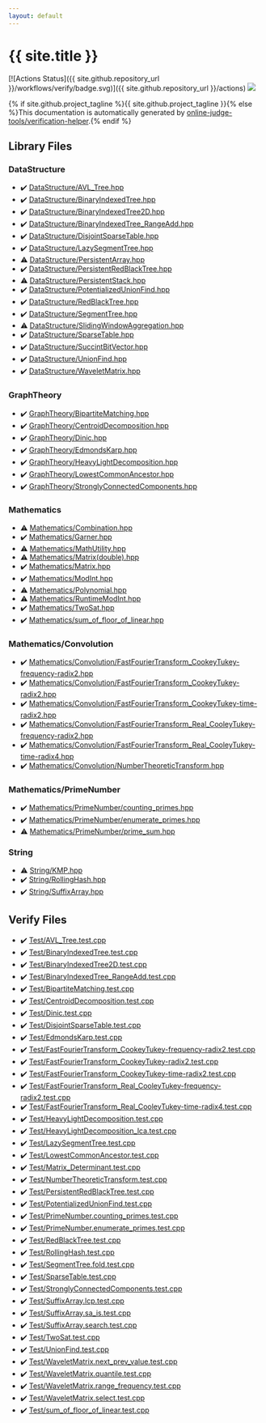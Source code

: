 ```yaml
---
layout: default
---
```


<!-- mathjax config similar to math.stackexchange -->
<script type="text/javascript" async
  src="https://cdnjs.cloudflare.com/ajax/libs/mathjax/2.7.5/MathJax.js?config=TeX-MML-AM_CHTML">
</script>
<script type="text/x-mathjax-config">
  MathJax.Hub.Config({
    TeX: { equationNumbers: { autoNumber: "AMS" }},
    tex2jax: {
      inlineMath: [ ['$','$'] ],
      processEscapes: true
    },
    "HTML-CSS": { matchFontHeight: false },
    displayAlign: "left",
    displayIndent: "2em"
  });
</script>

<script type="text/javascript" src="https://cdnjs.cloudflare.com/ajax/libs/jquery/3.4.1/jquery.min.js"></script>
<script src="https://cdn.jsdelivr.net/npm/jquery-balloon-js@1.1.2/jquery.balloon.min.js" integrity="sha256-ZEYs9VrgAeNuPvs15E39OsyOJaIkXEEt10fzxJ20+2I=" crossorigin="anonymous"></script>
<script type="text/javascript" src="assets/js/copy-button.js"></script>
<link rel="stylesheet" href="assets/css/copy-button.css" />


# {{ site.title }}

[![Actions Status]({{ site.github.repository_url }}/workflows/verify/badge.svg)]({{ site.github.repository_url }}/actions)
<a href="{{ site.github.repository_url }}"><img src="https://img.shields.io/github/last-commit/{{ site.github.owner_name }}/{{ site.github.repository_name }}" /></a>

{% if site.github.project_tagline %}{{ site.github.project_tagline }}{% else %}This documentation is automatically generated by <a href="https://github.com/online-judge-tools/verification-helper">online-judge-tools/verification-helper</a>.{% endif %}

## Library Files

<div id="5e248f107086635fddcead5bf28943fc"></div>

### DataStructure

* :heavy_check_mark: <a href="library/DataStructure/AVL_Tree.hpp.html">DataStructure/AVL_Tree.hpp</a>
* :heavy_check_mark: <a href="library/DataStructure/BinaryIndexedTree.hpp.html">DataStructure/BinaryIndexedTree.hpp</a>
* :heavy_check_mark: <a href="library/DataStructure/BinaryIndexedTree2D.hpp.html">DataStructure/BinaryIndexedTree2D.hpp</a>
* :heavy_check_mark: <a href="library/DataStructure/BinaryIndexedTree_RangeAdd.hpp.html">DataStructure/BinaryIndexedTree_RangeAdd.hpp</a>
* :heavy_check_mark: <a href="library/DataStructure/DisjointSparseTable.hpp.html">DataStructure/DisjointSparseTable.hpp</a>
* :heavy_check_mark: <a href="library/DataStructure/LazySegmentTree.hpp.html">DataStructure/LazySegmentTree.hpp</a>
* :warning: <a href="library/DataStructure/PersistentArray.hpp.html">DataStructure/PersistentArray.hpp</a>
* :heavy_check_mark: <a href="library/DataStructure/PersistentRedBlackTree.hpp.html">DataStructure/PersistentRedBlackTree.hpp</a>
* :warning: <a href="library/DataStructure/PersistentStack.hpp.html">DataStructure/PersistentStack.hpp</a>
* :heavy_check_mark: <a href="library/DataStructure/PotentializedUnionFind.hpp.html">DataStructure/PotentializedUnionFind.hpp</a>
* :heavy_check_mark: <a href="library/DataStructure/RedBlackTree.hpp.html">DataStructure/RedBlackTree.hpp</a>
* :heavy_check_mark: <a href="library/DataStructure/SegmentTree.hpp.html">DataStructure/SegmentTree.hpp</a>
* :warning: <a href="library/DataStructure/SlidingWindowAggregation.hpp.html">DataStructure/SlidingWindowAggregation.hpp</a>
* :heavy_check_mark: <a href="library/DataStructure/SparseTable.hpp.html">DataStructure/SparseTable.hpp</a>
* :heavy_check_mark: <a href="library/DataStructure/SuccintBitVector.hpp.html">DataStructure/SuccintBitVector.hpp</a>
* :heavy_check_mark: <a href="library/DataStructure/UnionFind.hpp.html">DataStructure/UnionFind.hpp</a>
* :heavy_check_mark: <a href="library/DataStructure/WaveletMatrix.hpp.html">DataStructure/WaveletMatrix.hpp</a>


<div id="f381732df2a59e8e35d7811ba3c2868c"></div>

### GraphTheory

* :heavy_check_mark: <a href="library/GraphTheory/BipartiteMatching.hpp.html">GraphTheory/BipartiteMatching.hpp</a>
* :heavy_check_mark: <a href="library/GraphTheory/CentroidDecomposition.hpp.html">GraphTheory/CentroidDecomposition.hpp</a>
* :heavy_check_mark: <a href="library/GraphTheory/Dinic.hpp.html">GraphTheory/Dinic.hpp</a>
* :heavy_check_mark: <a href="library/GraphTheory/EdmondsKarp.hpp.html">GraphTheory/EdmondsKarp.hpp</a>
* :heavy_check_mark: <a href="library/GraphTheory/HeavyLightDecomposition.hpp.html">GraphTheory/HeavyLightDecomposition.hpp</a>
* :heavy_check_mark: <a href="library/GraphTheory/LowestCommonAncestor.hpp.html">GraphTheory/LowestCommonAncestor.hpp</a>
* :heavy_check_mark: <a href="library/GraphTheory/StronglyConnectedComponents.hpp.html">GraphTheory/StronglyConnectedComponents.hpp</a>


<div id="540b21ecdb276f5087ee585cedd6d5d0"></div>

### Mathematics

* :warning: <a href="library/Mathematics/Combination.hpp.html">Mathematics/Combination.hpp</a>
* :heavy_check_mark: <a href="library/Mathematics/Garner.hpp.html">Mathematics/Garner.hpp</a>
* :warning: <a href="library/Mathematics/MathUtility.hpp.html">Mathematics/MathUtility.hpp</a>
* :warning: <a href="library/Mathematics/Matrix(double).hpp.html">Mathematics/Matrix(double).hpp</a>
* :heavy_check_mark: <a href="library/Mathematics/Matrix.hpp.html">Mathematics/Matrix.hpp</a>
* :heavy_check_mark: <a href="library/Mathematics/ModInt.hpp.html">Mathematics/ModInt.hpp</a>
* :warning: <a href="library/Mathematics/Polynomial.hpp.html">Mathematics/Polynomial.hpp</a>
* :warning: <a href="library/Mathematics/RuntimeModInt.hpp.html">Mathematics/RuntimeModInt.hpp</a>
* :heavy_check_mark: <a href="library/Mathematics/TwoSat.hpp.html">Mathematics/TwoSat.hpp</a>
* :heavy_check_mark: <a href="library/Mathematics/sum_of_floor_of_linear.hpp.html">Mathematics/sum_of_floor_of_linear.hpp</a>


<div id="637dbc1fa2c49b2df4202c454476276a"></div>

### Mathematics/Convolution

* :heavy_check_mark: <a href="library/Mathematics/Convolution/FastFourierTransform_CookeyTukey-frequency-radix2.hpp.html">Mathematics/Convolution/FastFourierTransform_CookeyTukey-frequency-radix2.hpp</a>
* :heavy_check_mark: <a href="library/Mathematics/Convolution/FastFourierTransform_CookeyTukey-radix2.hpp.html">Mathematics/Convolution/FastFourierTransform_CookeyTukey-radix2.hpp</a>
* :heavy_check_mark: <a href="library/Mathematics/Convolution/FastFourierTransform_CookeyTukey-time-radix2.hpp.html">Mathematics/Convolution/FastFourierTransform_CookeyTukey-time-radix2.hpp</a>
* :heavy_check_mark: <a href="library/Mathematics/Convolution/FastFourierTransform_Real_CooleyTukey-frequency-radix2.hpp.html">Mathematics/Convolution/FastFourierTransform_Real_CooleyTukey-frequency-radix2.hpp</a>
* :heavy_check_mark: <a href="library/Mathematics/Convolution/FastFourierTransform_Real_CooleyTukey-time-radix4.hpp.html">Mathematics/Convolution/FastFourierTransform_Real_CooleyTukey-time-radix4.hpp</a>
* :heavy_check_mark: <a href="library/Mathematics/Convolution/NumberTheoreticTransform.hpp.html">Mathematics/Convolution/NumberTheoreticTransform.hpp</a>


<div id="52bd1cf97062cf16ea4e1de9a8338397"></div>

### Mathematics/PrimeNumber

* :heavy_check_mark: <a href="library/Mathematics/PrimeNumber/counting_primes.hpp.html">Mathematics/PrimeNumber/counting_primes.hpp</a>
* :heavy_check_mark: <a href="library/Mathematics/PrimeNumber/enumerate_primes.hpp.html">Mathematics/PrimeNumber/enumerate_primes.hpp</a>
* :warning: <a href="library/Mathematics/PrimeNumber/prime_sum.hpp.html">Mathematics/PrimeNumber/prime_sum.hpp</a>


<div id="27118326006d3829667a400ad23d5d98"></div>

### String

* :warning: <a href="library/String/KMP.hpp.html">String/KMP.hpp</a>
* :heavy_check_mark: <a href="library/String/RollingHash.hpp.html">String/RollingHash.hpp</a>
* :heavy_check_mark: <a href="library/String/SuffixArray.hpp.html">String/SuffixArray.hpp</a>


## Verify Files

* :heavy_check_mark: <a href="verify/Test/AVL_Tree.test.cpp.html">Test/AVL_Tree.test.cpp</a>
* :heavy_check_mark: <a href="verify/Test/BinaryIndexedTree.test.cpp.html">Test/BinaryIndexedTree.test.cpp</a>
* :heavy_check_mark: <a href="verify/Test/BinaryIndexedTree2D.test.cpp.html">Test/BinaryIndexedTree2D.test.cpp</a>
* :heavy_check_mark: <a href="verify/Test/BinaryIndexedTree_RangeAdd.test.cpp.html">Test/BinaryIndexedTree_RangeAdd.test.cpp</a>
* :heavy_check_mark: <a href="verify/Test/BipartiteMatching.test.cpp.html">Test/BipartiteMatching.test.cpp</a>
* :heavy_check_mark: <a href="verify/Test/CentroidDecomposition.test.cpp.html">Test/CentroidDecomposition.test.cpp</a>
* :heavy_check_mark: <a href="verify/Test/Dinic.test.cpp.html">Test/Dinic.test.cpp</a>
* :heavy_check_mark: <a href="verify/Test/DisjointSparseTable.test.cpp.html">Test/DisjointSparseTable.test.cpp</a>
* :heavy_check_mark: <a href="verify/Test/EdmondsKarp.test.cpp.html">Test/EdmondsKarp.test.cpp</a>
* :heavy_check_mark: <a href="verify/Test/FastFourierTransform_CookeyTukey-frequency-radix2.test.cpp.html">Test/FastFourierTransform_CookeyTukey-frequency-radix2.test.cpp</a>
* :heavy_check_mark: <a href="verify/Test/FastFourierTransform_CookeyTukey-radix2.test.cpp.html">Test/FastFourierTransform_CookeyTukey-radix2.test.cpp</a>
* :heavy_check_mark: <a href="verify/Test/FastFourierTransform_CookeyTukey-time-radix2.test.cpp.html">Test/FastFourierTransform_CookeyTukey-time-radix2.test.cpp</a>
* :heavy_check_mark: <a href="verify/Test/FastFourierTransform_Real_CooleyTukey-frequency-radix2.test.cpp.html">Test/FastFourierTransform_Real_CooleyTukey-frequency-radix2.test.cpp</a>
* :heavy_check_mark: <a href="verify/Test/FastFourierTransform_Real_CooleyTukey-time-radix4.test.cpp.html">Test/FastFourierTransform_Real_CooleyTukey-time-radix4.test.cpp</a>
* :heavy_check_mark: <a href="verify/Test/HeavyLightDecomposition.test.cpp.html">Test/HeavyLightDecomposition.test.cpp</a>
* :heavy_check_mark: <a href="verify/Test/HeavyLightDecomposition_lca.test.cpp.html">Test/HeavyLightDecomposition_lca.test.cpp</a>
* :heavy_check_mark: <a href="verify/Test/LazySegmentTree.test.cpp.html">Test/LazySegmentTree.test.cpp</a>
* :heavy_check_mark: <a href="verify/Test/LowestCommonAncestor.test.cpp.html">Test/LowestCommonAncestor.test.cpp</a>
* :heavy_check_mark: <a href="verify/Test/Matrix_Determinant.test.cpp.html">Test/Matrix_Determinant.test.cpp</a>
* :heavy_check_mark: <a href="verify/Test/NumberTheoreticTransform.test.cpp.html">Test/NumberTheoreticTransform.test.cpp</a>
* :heavy_check_mark: <a href="verify/Test/PersistentRedBlackTree.test.cpp.html">Test/PersistentRedBlackTree.test.cpp</a>
* :heavy_check_mark: <a href="verify/Test/PotentializedUnionFind.test.cpp.html">Test/PotentializedUnionFind.test.cpp</a>
* :heavy_check_mark: <a href="verify/Test/PrimeNumber.counting_primes.test.cpp.html">Test/PrimeNumber.counting_primes.test.cpp</a>
* :heavy_check_mark: <a href="verify/Test/PrimeNumber.enumerate_primes.test.cpp.html">Test/PrimeNumber.enumerate_primes.test.cpp</a>
* :heavy_check_mark: <a href="verify/Test/RedBlackTree.test.cpp.html">Test/RedBlackTree.test.cpp</a>
* :heavy_check_mark: <a href="verify/Test/RollingHash.test.cpp.html">Test/RollingHash.test.cpp</a>
* :heavy_check_mark: <a href="verify/Test/SegmentTree.fold.test.cpp.html">Test/SegmentTree.fold.test.cpp</a>
* :heavy_check_mark: <a href="verify/Test/SparseTable.test.cpp.html">Test/SparseTable.test.cpp</a>
* :heavy_check_mark: <a href="verify/Test/StronglyConnectedComponents.test.cpp.html">Test/StronglyConnectedComponents.test.cpp</a>
* :heavy_check_mark: <a href="verify/Test/SuffixArray.lcp.test.cpp.html">Test/SuffixArray.lcp.test.cpp</a>
* :heavy_check_mark: <a href="verify/Test/SuffixArray.sa_is.test.cpp.html">Test/SuffixArray.sa_is.test.cpp</a>
* :heavy_check_mark: <a href="verify/Test/SuffixArray.search.test.cpp.html">Test/SuffixArray.search.test.cpp</a>
* :heavy_check_mark: <a href="verify/Test/TwoSat.test.cpp.html">Test/TwoSat.test.cpp</a>
* :heavy_check_mark: <a href="verify/Test/UnionFind.test.cpp.html">Test/UnionFind.test.cpp</a>
* :heavy_check_mark: <a href="verify/Test/WaveletMatrix.next_prev_value.test.cpp.html">Test/WaveletMatrix.next_prev_value.test.cpp</a>
* :heavy_check_mark: <a href="verify/Test/WaveletMatrix.quantile.test.cpp.html">Test/WaveletMatrix.quantile.test.cpp</a>
* :heavy_check_mark: <a href="verify/Test/WaveletMatrix.range_frequency.test.cpp.html">Test/WaveletMatrix.range_frequency.test.cpp</a>
* :heavy_check_mark: <a href="verify/Test/WaveletMatrix.select.test.cpp.html">Test/WaveletMatrix.select.test.cpp</a>
* :heavy_check_mark: <a href="verify/Test/sum_of_floor_of_linear.test.cpp.html">Test/sum_of_floor_of_linear.test.cpp</a>


